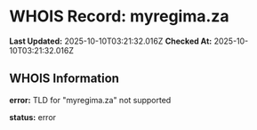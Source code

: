 # WHOIS Record: myregima.za

**Last Updated:** 2025-10-10T03:21:32.016Z
**Checked At:** 2025-10-10T03:21:32.016Z

## WHOIS Information

**error:** TLD for "myregima.za" not supported

**status:** error

